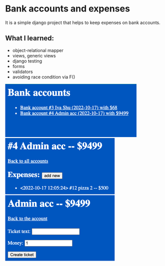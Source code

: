 # Bank accounts and expenses
It is a simple django project that helps to keep expenses on bank accounts.

## What I learned:
- object-relational mapper
- views, generic views
- django testing
- forms
- validators
- avoiding race condition via F()

![preview](preview1.png)
![preview](preview2.png)
![preview](preview3.png)

